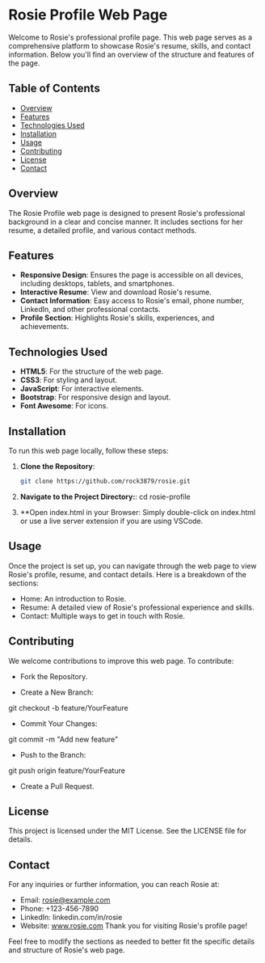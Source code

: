 # Rosie Profile Web Page

Welcome to Rosie's professional profile page. This web page serves as a comprehensive platform to showcase Rosie's resume, skills, and contact information. Below you'll find an overview of the structure and features of the page.

## Table of Contents

- [Overview](#overview)
- [Features](#features)
- [Technologies Used](#technologies-used)
- [Installation](#installation)
- [Usage](#usage)
- [Contributing](#contributing)
- [License](#license)
- [Contact](#contact)

## Overview

The Rosie Profile web page is designed to present Rosie's professional background in a clear and concise manner. It includes sections for her resume, a detailed profile, and various contact methods.

## Features

- **Responsive Design**: Ensures the page is accessible on all devices, including desktops, tablets, and smartphones.
- **Interactive Resume**: View and download Rosie's resume.
- **Contact Information**: Easy access to Rosie's email, phone number, LinkedIn, and other professional contacts.
- **Profile Section**: Highlights Rosie's skills, experiences, and achievements.

## Technologies Used

- **HTML5**: For the structure of the web page.
- **CSS3**: For styling and layout.
- **JavaScript**: For interactive elements.
- **Bootstrap**: For responsive design and layout.
- **Font Awesome**: For icons.

## Installation

To run this web page locally, follow these steps:

1. **Clone the Repository**:
   ```bash
   git clone https://github.com/rock3879/rosie.git

2. **Navigate to the Project Directory:**:
    cd rosie-profile

3. **Open index.html in your Browser:
    Simply double-click on index.html or use a live server extension if you are using VSCode.

## Usage 

Once the project is set up, you can navigate through the web page to view Rosie's profile, resume, and contact details. Here is a breakdown of the sections:

  - Home: An introduction to Rosie.
  - Resume: A detailed view of Rosie's professional experience and skills.
  - Contact: Multiple ways to get in touch with Rosie.
## Contributing
We welcome contributions to improve this web page. To contribute:

  - Fork the Repository.

  - Create a New Branch:

  git checkout -b feature/YourFeature

  - Commit Your Changes:

  git commit -m "Add new feature"

  - Push to the Branch:

  git push origin feature/YourFeature

  - Create a Pull Request.

## License
This project is licensed under the MIT License. See the LICENSE file for details.

## Contact
For any inquiries or further information, you can reach Rosie at:

  - Email: rosie@example.com
  - Phone: +123-456-7890
  - LinkedIn: linkedin.com/in/rosie
  - Website: www.rosie.com
Thank you for visiting Rosie's profile page!


Feel free to modify the sections as needed to better fit the specific details and structure of Rosie's web page.
